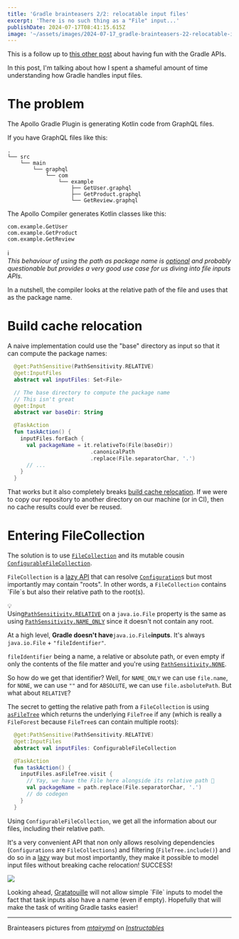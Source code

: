 ```yaml
---
title: 'Gradle brainteasers 2/2: relocatable input files'
excerpt: 'There is no such thing as a "File" input...'
publishDate: 2024-07-17T08:41:15.615Z
image: '~/assets/images/2024-07-17_gradle-brainteasers-22-relocatable-input-files/ab1225bf-d512-4938-bb11-c38413464a0c.webp'
---
```


This is a follow up to [this other post](https://blog.mbonnin.net/gradle-brainteasers-12-aggregating-artifacts) about having fun with the Gradle APIs.

In this post, I'm talking about how I spent a shameful amount of time understanding how Gradle handles input files.

# The problem

The Apollo Gradle Plugin is generating Kotlin code from GraphQL files.

If you have GraphQL files like this:

```plaintext
.
└── src
    └── main
        └── graphql
            └── com
                └── example
                    ├── GetUser.graphql
                    ├── GetProduct.graphql
                    └── GetReview.graphql
```

The Apollo Compiler generates Kotlin classes like this:

```plaintext
com.example.GetUser
com.example.GetProduct
com.example.GetReview
```

<div data-node-type="callout">
<div data-node-type="callout-emoji">ℹ</div>
<div data-node-type="callout-text"><em>This behaviour of using the path as package name is </em><a target="_blank" rel="noopener noreferrer nofollow" href="https://apollographql.github.io/apollo-kotlin/kdoc/apollo-gradle-plugin-external/com.apollographql.apollo.gradle.api/-service/package-names-from-file-paths.html" style="pointer-events: none"><em>optional</em></a><em> and probably questionable but provides a very good use case for us diving into file inputs APIs.</em></div>
</div>

In a nutshell, the compiler looks at the relative path of the file and uses that as the package name.

# Build cache relocation

A naive implementation could use the "base" directory as input so that it can compute the package names:

```kotlin
  @get:PathSensitive(PathSensitivity.RELATIVE)
  @get:InputFiles
  abstract val inputFiles: Set<File>

  // The base directory to compute the package name
  // This isn't great
  @get:Input
  abstract var baseDir: String

  @TaskAction
  fun taskAction() {
    inputFiles.forEach {
      val packageName = it.relativeTo(File(baseDir))
                          .canonicalPath
                          .replace(File.separatorChar, '.')
      // ...
    }
  }
```

That works but it also completely breaks [build cache relocation](https://docs.gradle.org/current/userguide/build_cache_concepts.html#relocatability). If we were to copy our repository to another directory on our machine (or in CI), then no cache results could ever be reused.

# Entering FileCollection

The solution is to use [`FileCollection`](https://docs.gradle.org/current/javadoc/org/gradle/api/file/FileCollection.html) and its mutable cousin [`ConfigurableFileCollection`](https://docs.gradle.org/current/javadoc/org/gradle/api/file/ConfigurableFileCollection.html).

`FileCollection` is a [lazy API](https://docs.gradle.org/current/userguide/lazy_configuration.html) that can resolve [`Configuration`](https://mbonnin.medium.com/actual-footage-of-different-kinds-of-gradle-configurations-9678bd681793)s but most importantly may contain "roots". In other words, a `FileCollection` contains \`File\`s but also their relative path to the root(s).

<div data-node-type="callout">
<div data-node-type="callout-emoji">💡</div>
<div data-node-type="callout-text">Using<a target="_blank" rel="noopener noreferrer nofollow" href="https://docs.gradle.org/current/javadoc/org/gradle/api/tasks/PathSensitivity.html#RELATIVE" style="pointer-events: none"><code>PathSensitivity.RELATIVE</code></a> on a <code>java.io.File</code> property is the same as using <a target="_blank" rel="noopener noreferrer nofollow" href="https://docs.gradle.org/current/javadoc/org/gradle/api/tasks/PathSensitivity.html#NAME_ONLY" style="pointer-events: none"><code>PathSensitivity.NAME_ONLY</code></a> since it doesn't not contain any root.</div>
</div>

At a high level, **Gradle doesn't have**`java.io.File`**inputs**. It's always `java.io.File` + `"fileIdentifier"`.

`fileIdentifier` being a name, a relative or absolute path, or even empty if only the contents of the file matter and you're using [`PathSensitivity.NONE`](https://docs.gradle.org/current/javadoc/org/gradle/api/tasks/PathSensitivity.html#NONE).

So how do we get that identifier? Well, for `NAME_ONLY` we can use `file.name`, for `NONE`, we can use `""` and for `ABSOLUTE`, we can use `file.asbolutePath`. But what about `RELATIVE`?

The secret to getting the relative path from a `FileCollection` is using [`asFileTree`](<https://docs.gradle.org/current/javadoc/org/gradle/api/file/FileCollection.html#getAsFileTree()>) which returns the underlying `FileTree` if any (which is really a `FileForest` because `FileTree`s can contain multiple roots):

```kotlin
  @get:PathSensitive(PathSensitivity.RELATIVE)
  @get:InputFiles
  abstract val inputFiles: ConfigurableFileCollection

  @TaskAction
  fun taskAction() {
    inputFiles.asFileTree.visit {
      // Yay, we have the File here alongside its relative path 🎉
      val packageName = path.replace(File.separatorChar, '.')
      // do codegen
    }
  }
```

Using `ConfigurableFileCollection`, we get all the information about our files, including their relative path.

It's a very convenient API that non only allows resolving dependencies (`Configurations` are `FileCollections`) and filtering (`FileTree.include()`) and do so in a [lazy](https://docs.gradle.org/current/userguide/lazy_configuration.html) way but most importantly, they make it possible to model input files without breaking cache relocation! SUCCESS!

![](https://cdn.hashnode.com/res/hashnode/image/upload/v1721037893936/f23ea5e9-1bd2-4b6e-8d08-13312133e60b.webp)

Looking ahead, [Gratatouille](https://github.com/GradleUp/gratatouille) will not allow simple \`File\` inputs to model the fact that task inputs also have a name (even if empty). Hopefully that will make the task of writing Gradle tasks easier!

---

Brainteasers pictures from _[_mtairymd_](https://www.instructables.com/member/mtairymd/)_ on [_Instructables_](https://www.instructables.com/Metal-Wire-Puzzle-Solutions/)
